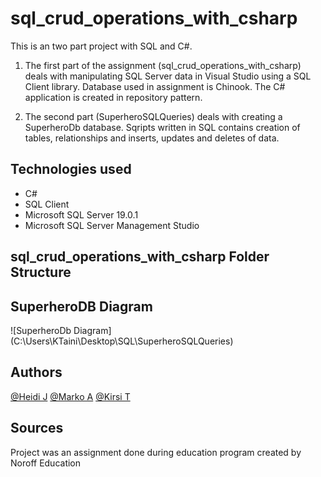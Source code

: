 # sql_crud_operations_with_csharp

This is an two part project with SQL and C#. 

1. The first part of the assignment (sql_crud_operations_with_csharp) deals with manipulating SQL Server data in Visual Studio using a SQL 
Client library. Database used in assignment is Chinook. The C# application is created in repository pattern.

2. The second part (SuperheroSQLQueries) deals with creating a SuperheroDb database. Sqripts written in SQL contains creation of tables, relationships and inserts, updates and deletes of data.  

## Technologies used

* C#
* SQL Client
* Microsoft SQL Server 19.0.1
* Microsoft SQL Server Management Studio

## sql_crud_operations_with_csharp Folder Structure


## SuperheroDB Diagram
![SuperheroDb Diagram] (C:\Users\KTaini\Desktop\SQL\SuperheroSQLQueries)


## Authors
[@Heidi J](https://github.com/HeidiJoensuu)
[@Marko A](https://github.com/DeferredMonk)
[@Kirsi T](https://github.com/KipaTa)

## Sources
Project was an assignment done during education program created by Noroff Education
